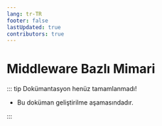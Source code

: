 ```yaml
---
lang: tr-TR
footer: false
lastUpdated: true
contributors: true
---
```


# Middleware Bazlı Mimari

::: tip Dokümantasyon henüz tamamlanmadı!

- Bu doküman geliştirilme aşamasındadır.

:::